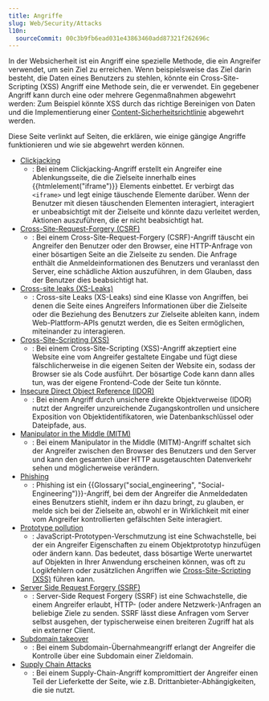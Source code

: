 ```yaml
---
title: Angriffe
slug: Web/Security/Attacks
l10n:
  sourceCommit: 00c3b9fb6ead031e43863460add87321f262696c
---
```


In der Websicherheit ist ein Angriff eine spezielle Methode, die ein Angreifer verwendet, um sein Ziel zu erreichen. Wenn beispielsweise das Ziel darin besteht, die Daten eines Benutzers zu stehlen, könnte ein Cross-Site-Scripting (XSS) Angriff eine Methode sein, die er verwendet. Ein gegebener Angriff kann durch eine oder mehrere Gegenmaßnahmen abgewehrt werden: Zum Beispiel könnte XSS durch das richtige Bereinigen von Daten und die Implementierung einer [Content-Sicherheitsrichtlinie](/de/docs/Web/HTTP/Guides/CSP) abgewehrt werden.

Diese Seite verlinkt auf Seiten, die erklären, wie einige gängige Angriffe funktionieren und wie sie abgewehrt werden können.

- [Clickjacking](/de/docs/Web/Security/Attacks/Clickjacking)
  - : Bei einem Clickjacking-Angriff erstellt ein Angreifer eine Ablenkungsseite, die die Zielseite innerhalb eines {{htmlelement("iframe")}} Elements einbettet. Er verbirgt das `<iframe>` und legt einige täuschende Elemente darüber. Wenn der Benutzer mit diesen täuschenden Elementen interagiert, interagiert er unbeabsichtigt mit der Zielseite und könnte dazu verleitet werden, Aktionen auszuführen, die er nicht beabsichtigt hat.
- [Cross-Site-Request-Forgery (CSRF)](/de/docs/Web/Security/Attacks/CSRF)
  - : Bei einem Cross-Site-Request-Forgery (CSRF)-Angriff täuscht ein Angreifer den Benutzer oder den Browser, eine HTTP-Anfrage von einer bösartigen Seite an die Zielseite zu senden. Die Anfrage enthält die Anmeldeinformationen des Benutzers und veranlasst den Server, eine schädliche Aktion auszuführen, in dem Glauben, dass der Benutzer dies beabsichtigt hat.
- [Cross-site leaks (XS-Leaks)](/de/docs/Web/Security/Attacks/XS-Leaks)
  - : Cross-site Leaks (XS-Leaks) sind eine Klasse von Angriffen, bei denen die Seite eines Angreifers Informationen über die Zielseite oder die Beziehung des Benutzers zur Zielseite ableiten kann, indem Web-Plattform-APIs genutzt werden, die es Seiten ermöglichen, miteinander zu interagieren.
- [Cross-Site-Scripting (XSS)](/de/docs/Web/Security/Attacks/XSS)
  - : Bei einem Cross-Site-Scripting (XSS)-Angriff akzeptiert eine Website eine vom Angreifer gestaltete Eingabe und fügt diese fälschlicherweise in die eigenen Seiten der Website ein, sodass der Browser sie als Code ausführt. Der bösartige Code kann dann alles tun, was der eigene Frontend-Code der Seite tun könnte.
- [Insecure Direct Object Reference (IDOR)](/de/docs/Web/Security/Attacks/IDOR)
  - : Bei einem Angriff durch unsichere direkte Objektverweise (IDOR) nutzt der Angreifer unzureichende Zugangskontrollen und unsichere Exposition von Objektidentifikatoren, wie Datenbankschlüssel oder Dateipfade, aus.
- [Manipulator in the Middle (MITM)](/de/docs/Web/Security/Attacks/MITM)
  - : Bei einem Manipulator in the Middle (MITM)-Angriff schaltet sich der Angreifer zwischen den Browser des Benutzers und den Server und kann den gesamten über HTTP ausgetauschten Datenverkehr sehen und möglicherweise verändern.
- [Phishing](/de/docs/Web/Security/Attacks/Phishing)
  - : Phishing ist ein {{Glossary("social_engineering", "Social-Engineering")}}-Angriff, bei dem der Angreifer die Anmeldedaten eines Benutzers stiehlt, indem er ihn dazu bringt, zu glauben, er melde sich bei der Zielseite an, obwohl er in Wirklichkeit mit einer vom Angreifer kontrollierten gefälschten Seite interagiert.
- [Prototype pollution](/de/docs/Web/Security/Attacks/Prototype_pollution)
  - : JavaScript-Prototypen-Verschmutzung ist eine Schwachstelle, bei der ein Angreifer Eigenschaften zu einem Objektprototyp hinzufügen oder ändern kann. Das bedeutet, dass bösartige Werte unerwartet auf Objekten in Ihrer Anwendung erscheinen können, was oft zu Logikfehlern oder zusätzlichen Angriffen wie [Cross-Site-Scripting (XSS)](/de/docs/Web/Security/Attacks/XSS) führen kann.
- [Server Side Request Forgery (SSRF)](/de/docs/Web/Security/Attacks/SSRF)
  - : Server-Side Request Forgery (SSRF) ist eine Schwachstelle, die einem Angreifer erlaubt, HTTP- (oder andere Netzwerk-)Anfragen an beliebige Ziele zu senden. SSRF lässt diese Anfragen vom Server selbst ausgehen, der typischerweise einen breiteren Zugriff hat als ein externer Client.
- [Subdomain takeover](/de/docs/Web/Security/Attacks/Subdomain_takeover)
  - : Bei einem Subdomain-Übernahmeangriff erlangt der Angreifer die Kontrolle über eine Subdomain einer Zieldomain.
- [Supply Chain Attacks](/de/docs/Web/Security/Attacks/Supply_chain_attacks)
  - : Bei einem Supply-Chain-Angriff kompromittiert der Angreifer einen Teil der Lieferkette der Seite, wie z.B. Drittanbieter-Abhängigkeiten, die sie nutzt.
